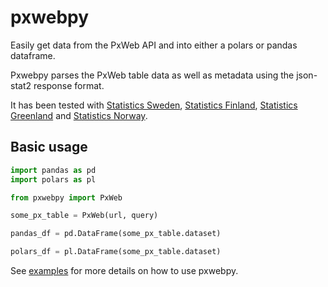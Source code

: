 # pxwebpy
Easily get data from the PxWeb API and into either a polars or pandas dataframe.  
  
Pxwebpy parses the PxWeb table data as well as metadata using the json-stat2 response format. 
  
It has been tested with [Statistics Sweden](https://scb.se), [Statistics Finland](https://www.stat.fi), [Statistics Greenland](https://stat.gl) and [Statistics Norway](https://www.ssb.no).  

## Basic usage
```python
import pandas as pd
import polars as pl

from pxwebpy import PxWeb

some_px_table = PxWeb(url, query)

pandas_df = pd.DataFrame(some_px_table.dataset)

polars_df = pl.DataFrame(some_px_table.dataset)
```

See [examples](examples/example.py) for more details on how to use pxwebpy.